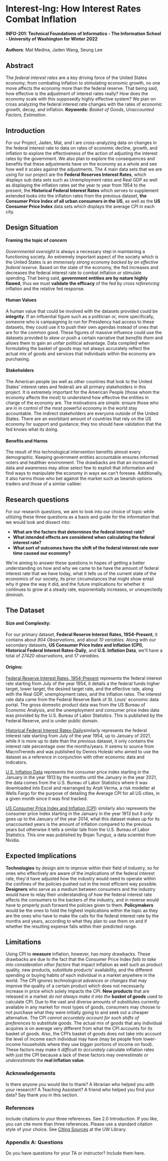# Interest-Ing:	How Interest Rates Combat Inflation

#### **INFO-201: Technical Foundations of Informatics - The Information School - University of Washington for Winter 2022**

**Authors**: Mat Medina, Jaden Wang, Seung Lee

## Abstract
The *federal interest rates* are a key driving force of the United States economy; from combating inflation to stimulating economic growth, no one move affects the economy more than the federal reserve. That being said, how effective is the adjustment of interest rates really? How does the economy scale with this supposedly highly effective system? We plan on cross analyzing the federal interest rate changes with the rates of economic growth, decay, and inflation. **Keywords:** *Basket of Goods*, *Unaccounted Factors*, *Estimation*.

## Introduction
For our Project, Jaden, Mat, and I are cross-analyzing data on changes in the federal interest rate to data on rates of economic decline, growth, and inflation to explore the effectiveness of the action of adjusting the interest rates by the government. We also plan to explore the consequences and benefits that these adjustments have on the economy as a whole and see how well it scales against the adjustments. The 4 main data sets that we are using for our project are the **Federal Reserves Interest Rates**, which displays sub data sets such as Unemployment rates and Real GDP as well as displaying the inflation rates set the year to year from 1954 to the present, the **Historical Federal Interest Rates** which serves to supplement extended looks into the inflation rates from the previous dataset, **the Consumer Price Index of all urban consumers in the US**, as well as the **US Consumer Price Index** data sets which displays the average CPI in each city.

## Design Situation
#### Framing the topic of concern
*Governmental oversight* is always a necessary step in maintaining a functioning society. An extremely important aspect of the society which is the United States is an *immensely strong economy backed by an effective federal reserve*. Based on the state of the economy, the fed increases and decreases the federal interest rate to combat inflation or stimulate spending. That being said, **government entities are by nature highly flawed**, thus we must **validate the efficacy** of the fed by *cross referencing* inflation and the relative fed response.

#### Human Values
A human value that could be involved with the datasets provided could be **integrity**. If an influential figure such as a politician or, more specifically, someone who is campaigning to run for Presidency had access to these datasets, they could use it to push their own agendas instead of ones that are for the common good. These figures of massive influence could use the datasets provided to *skew or push* a certain narrative that *benefits them* and allows them to gain an unfair political advantage. Data compiled when formulating the basket of goods may not always accurately reflect the actual mix of goods and services that individuals within the economy are purchasing.

#### Stakeholders 
The American people (as well as other countries that look to the United States' interest rates and federal) are all primary stakeholders in this project. It is extremely important for the American People (those whom the economy affects the most) to understand how effective the entities in charge of the economy are. The motivations are simple: ensure those who are in in control of the most powerful economy in the world stay accountable. The indirect stakeholders are everyone outside of the United States. There are an exorbitant amount of countries that rely on the US economy for support and guidance; they too should have validation that the fed knows what its doing.

#### Benefits and Harms
The result of this technological intervention benefits almost every demographic. Keeping government entities accountable ensures informed voters and healthier environment. The drawbacks are that an increased in data and awareness may allow select few to exploit that information and find ways to manipulate the economy in ways we can't foresee. Additionally, it also harms those who bet against the market such as bearish options traders and those of a similar caliber.

## Research questions
For our research questions, we aim to look into our choice of topic while utilizing these three questions as a basis and guide for the information that we would look and dissect into:
* **What are the factors that determines the federal interest rate?**
* **What intended effects are considered when calculating the federal interest rate?**
* **What sort of outcomes have the shift of the federal interest rate over time caused our economy?**

We're aiming to answer these questions in hopes of getting a better understanding on  how and why we came to be have the amount of federal interest rate that we have today, what it tells us of the current state of the economics of our society, its prior circumstances that might show entail why it grew the way it did, and the future implications for whether it continues to grow at a steady rate, exponentially increases, or unexpectedly diminish.

## The Dataset
#### Size and Complexity:
For our primary dataset, **Federal Reserve Interest Rates, 1954-Present**, it contains about *904 Observations*, and about *10 variables*. Along with our secondary datasets, **US Consumer Price Index and Inflation (CPI)**, **Historical Federal Interest Rates-Daily**, and **U.S. Inflation Data**, we'll have a total of *27420 observations*, and *17 variables*.

#### Origins:
[Federal Reserve Interest Rates, 1954-Present](https://www.kaggle.com/federalreserve/interest-rates) represents the federal interest rate starting from July of the year 1954, it details a the federal funds higher target, lower target, the desired target rate, and the effective rate, along with the Real  GDP, unemployment rates, and the inflation rates. The interest rate data came from the Federal Reserve Bank of St. Louis' economic data portal. The gross domestic product data was from the US Bureau of Economic Analysis, and the unemployment and consumer price index data was provided by the U.S. Bureau of Labor Statistics. This is published by the Federal Reserve, and is under public domain.

 [Historical Federal Interest Rates-Daily](https://www.kaggle.com/dennisholeski/historical-fed-funds)similarly represents the federal interest rate starting from July of the year 1954, up to January of 2021, while it is more up to date than the previous dataset, it only contains the interest rate percentage over the months/years. It seems to source from MacroTreneds and was published by Dennis Holeski who aimed to use the dataset as a reference in conjunction with other economic data and indicators.

[U.S. Inflation Data](https://www.kaggle.com/varpit94/us-inflation-data-updated-till-may-2021) represents the consumer price index starting in the January in the year 1913 by the months until the January in the year 2021, the data comes from the U.S. Bureau of Labor Statistics where it was downloaded into Excel and rearranged by Arpit Verma, a risk modeller at Wells Fargo for the purpose of detailing the Average CPI for all US cities, in a given month since it was first tracked.

[US Consumer Price Index and Inflation (CPI)](https://www.kaggle.com/tunguz/us-consumer-price-index-and-inflation-cpi) similarly also represents the consumer price index starting in the January in the year 1913 but it only goes up to the January of the year 2014, what this dataset makes up for its unaccounted years is the amount of inflation compared to the previous years but otherwise it tells a similar tale from the U.S. Bureau of Labor Statistics. This one was published by Bojan Tunguz, a data scientist from Nvidia.

## Expected Implications
**Technologies** by design aim to improve within their field of industry, so for ones who effectively are aware of the implications of the federal interest rate, they'd have adjusted how the industry would need to operate within the confines of the policies pushed out in the most efficient way possible. **Designers** who serve as a medium between consumers and the industry would have to relay their understanding of how the federal interest rate affects the consumers to the backers of the industry, and in reverse would have to properly push forward the policies given to them. **Policymakers** would be the ones to hold the highest implications within the topic as they are the ones who have to make the calls for the federal interest rate by the months and years, according to what they plan to use them on and if whether the resulting expense falls within their predicted range.

## Limitations
Using CPI to **measure** inflation, however, has *many* drawbacks. These drawbacks are due to the fact that the Consumer Price Index *fails to take into consideration other factors* that impact inflation as well such as product quality, new products, substitute products’ availability, and the different spending or buying habits of each individual in a market anywhere in the world. The CPI *ignores technological advances or changes* that may improve the quality of a certain product which does not necessarily increase in price which solely impacts the CPI. **New products** that are released in a market *do not always make it into the* **basket of goods** used to calculate CPI. Due to the vast and diverse amounts of substitutes currently available in any market for most types of goods, consumers may choose to not purchase what they were initially going to and seek out a cheaper alternative. The CPI *cannot accurately account for such shifts of preferences* to substitute goods. The actual mix of goods that any individual acquires is on average very different from what the CPI accounts for its basket of goods. Also, the CPI’s basket of goods does not take into account the level of income each individual may have (may be people from lower-income households where they use bigger portions of income on food). These factors may make it *difficult to accurately* calculate inflation rates with just the CPI because a lack of these factors may *overestimate* or *underestimate* the **real inflation value**.

### Acknowledgements
Is there anyone you would like to thank? A librarian who helped you with your research? A Teaching Assistant? A friend who helped you find your data? Say thank you in this section.

### References
Include citations to your three references. See 2.0 Introduction. If you like, you can cite more than three references.  Please use a standard citation style of your choice.  See [Citing Sources](https://guides.lib.uw.edu/research/citations) at the UW Library.

### Appendix A: Questions
Do you have questions for your TA or instructor?  Include them here.

